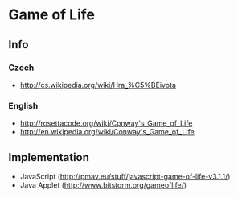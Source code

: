# Game of Life

## Info

### Czech
* http://cs.wikipedia.org/wiki/Hra_%C5%BEivota

### English
* http://rosettacode.org/wiki/Conway's_Game_of_Life
* http://en.wikipedia.org/wiki/Conway's_Game_of_Life

## Implementation

* JavaScript (http://pmav.eu/stuff/javascript-game-of-life-v3.1.1/)
* Java Applet (http://www.bitstorm.org/gameoflife/)